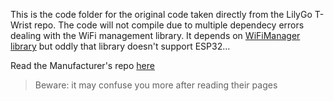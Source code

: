 This is the code folder for the original code taken directly from the LilyGo T-Wrist repo. The code will not compile due to multiple dependecy errors dealing with the WiFi management library. It depends on [WiFiManager library](https://github.com/tzapu/WiFiManager) but oddly that library doesn't support ESP32...

Read the Manufacturer's repo [here](https://github.com/Xinyuan-LilyGO/LilyGo-T-Wristband/blob/master/examples/T-Wristband-LSM9DS1/README.MD)
> Beware: it may confuse you more after reading their pages
